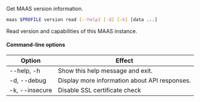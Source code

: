 Get MAAS version information.

```bash
maas $PROFILE version read [--help] [-d] [-k] [data ...] 
```

Read version and capabilities of this MAAS instance. 

#### Command-line options
| Option         | Effect                                        |
|----------------|-----------------------------------------------|
| --help, -h     | Show this help message and exit.              |
| -d, --debug    | Display more information about API responses. |
| -k, --insecure | Disable SSL certificate check                 |

